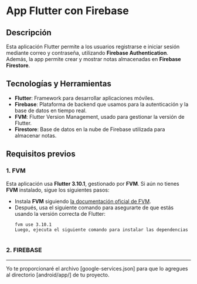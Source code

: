 # App Flutter con Firebase

## Descripción

Esta aplicación Flutter permite a los usuarios registrarse e iniciar sesión mediante correo y contraseña, utilizando **Firebase Authentication**.
Además, la app permite crear y mostrar notas almacenadas en **Firebase Firestore**.

## Tecnologías y Herramientas

- **Flutter**: Framework para desarrollar aplicaciones móviles.
- **Firebase**: Plataforma de backend que usamos para la autenticación y la base de datos en tiempo real.
- **FVM**: Flutter Version Management, usado para gestionar la versión de Flutter.
- **Firestore**: Base de datos en la nube de Firebase utilizada para almacenar notas.

## Requisitos previos

### 1. FVM

Esta aplicación usa **Flutter 3.10.1**, gestionado por **FVM**. Si aún no tienes **FVM** instalado, sigue los siguientes pasos:

- Instala **FVM** siguiendo [la documentación oficial de FVM](https://fvm.app/docs/getting_started).
- Después, usa el siguiente comando para asegurarte de que estás usando la versión correcta de Flutter:
  ```bash
  fvm use 3.10.1
  Luego, ejecuta el siguiente comando para instalar las dependencias de la app: fvm flutter pub get



### 2. FIREBASE

---
Yo te proporcionaré el archivo [google-services.json] para que lo agregues al directorio [android/app/] de tu proyecto.
